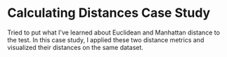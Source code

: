 # Calculating Distances Case Study
 Tried to put what I've learned about Euclidean and Manhattan distance to the test. In this case study, I applied these two distance metrics and visualized their distances on the same dataset. 
